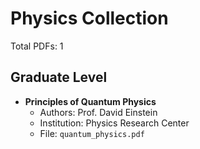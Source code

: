 # Physics Collection
Total PDFs: 1

## Graduate Level

- **Principles of Quantum Physics**
  - Authors: Prof. David Einstein
  - Institution: Physics Research Center
  - File: `quantum_physics.pdf`
